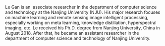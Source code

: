 Le Gan is an  associate researcher in the department of computer science and technology at the Nanjing University (NJU). His major research focuses on machine learning and remote sensing image intelligent processing, especially working on meta learning, knowledge distillation, hyperspectral imaging, etc. Le received his Ph.D. degree from Nanjing University, China in August 2018. After that, he became an assistant researcher in the department of computer science and technology of Nanjing University.
